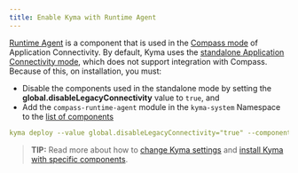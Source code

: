 ```yaml
---
title: Enable Kyma with Runtime Agent
---
```


[Runtime Agent](../../01-overview/application-connectivity/ra-01-runtime-agent-overview.md) is a component that is used in the [Compass mode](../../01-overview/application-connectivity/README.md) of Application Connectivity. 
By default, Kyma uses the [standalone Application Connectivity mode](../../01-overview/application-connectivity/README.md), which does not support integration with Compass.
Because of this, on installation, you must:
- Disable the components used in the standalone mode by setting the **global.disableLegacyConnectivity** value to `true`, and 
- Add the `compass-runtime-agent` module in the `kyma-system` Namespace to the [list of components](https://github.com/kyma-project/kyma/blob/main/installation/resources/components.yaml)

```yaml
kyma deploy --value global.disableLegacyConnectivity="true" --components-file {YOUR_COMPONENTS_FILE_PATH}
```

>**TIP:** Read more about how to [change Kyma settings](03-change-kyma-config-values.md) and [install Kyma with specific components](02-install-kyma.md#install-specific-components).